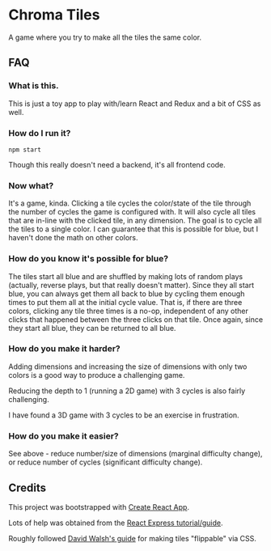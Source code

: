 # Chroma Tiles

A game where you try to make all the tiles the same color.

## FAQ

### What is this.

This is just a toy app to play with/learn React and Redux and a bit of CSS as
well.

### How do I run it?

`npm start`

Though this really doesn't need a backend, it's all frontend code.

### Now what?

It's a game, kinda. Clicking a tile cycles the color/state of the tile through
the number of cycles the game is configured with. It will also cycle all tiles
that are in-line with the clicked tile, in any dimension. The goal is to cycle
all the tiles to a single color. I can guarantee that this is possible for
blue, but I haven't done the math on other colors.

### How do you know it's possible for blue?

The tiles start all blue and are shuffled by making lots of random plays
(actually, reverse plays, but that really doesn't matter). Since they all start
blue, you can always get them all back to blue by cycling them enough times to
put them all at the initial cycle value. That is, if there are three colors,
clicking any tile three times is a no-op, independent of any other clicks that
happened between the three clicks on that tile. Once again, since they start all
blue, they can be returned to all blue.

### How do you make it harder?

Adding dimensions and increasing the size of dimensions with only two colors is
a good way to produce a challenging game.

Reducing the depth to 1 (running a 2D game) with 3 cycles is also fairly
challenging.

I have found a 3D game with 3 cycles to be an exercise in frustration.

### How do you make it easier?

See above - reduce number/size of dimensions (marginal difficulty change), or
reduce number of cycles (significant difficulty change).

## Credits

This project was bootstrapped with [Create React App](https://github.com/facebookincubator/create-react-app).

Lots of help was obtained from the [React Express tutorial/guide](http://www.react.express/).

Roughly followed [David Walsh's guide](https://davidwalsh.name/css-flip) for
making tiles "flippable" via CSS.

